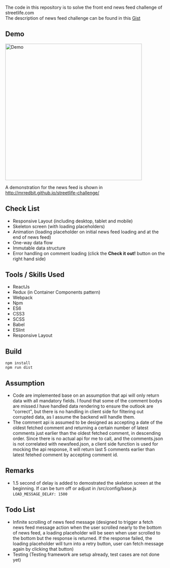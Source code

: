 The code in this repository is to solve the front end news feed challenge of streetlife.com  
The description of news feed challenge can be found in this [Gist](https://gist.github.com/jorgebastida/650bf8775ccd65bb2c3c)  

## Demo
<img src="https://github.com/mrredbit/streetlife-challenge/blob/master/src/website_demo.gif" alt="Demo" height="430px">

A demonstration for the news feed is shown in http://mrredbit.github.io/streetlife-challenge/

## Check List ##
* Responsive Layout (including desktop, tablet and mobile)
* Skeleton screen (with loading placeholders)
* Animation (loading placeholder on initial news feed loading and at the end of news feed)
* One-way data flow
* Immutable data structure
* Error handling on comment loading (click the **Check it out!** button on the right hand side)

## Tools / Skills Used ##
* ReactJs 
* Redux (in Container Components pattern)
* Webpack
* Npm
* ES6
* CSS3
* SCSS
* Babel
* ESlint
* Responsive Layout

## Build ##
```
npm install
npm run dist
```

## Assumption ##
* Code are implemented base on an assumption that api will only return data with all mandatory fields. I found that some of the comment bodys are missed.I have handled data rendering to ensure the outlook are "correct", but there is no handling in client side for filtering out corrupted data, as I assume the backend will handle them.
* The comment api is assumed to be designed as accepting a date of the oldest fetched comment and returning a certain number of latest comments just earlier than the oldest fetched comment, in descending order. Since there is no actual api for me to call, and the comments.json is not correlated with newsfeed.json, a client side function is used for mocking the api response, it will return last 5 comments earlier than latest fetehed comment by accepting comment id.

## Remarks ##
* 1.5 second of delay is added to demostrated the skeleton screen at the beginning. If can be turn off or adjust in /src/config/base.js  
`LOAD_MESSAGE_DELAY: 1500`

## Todo List ##
* Infinite scrolling of news feed message (designed to trigger a fetch news feed message action when the user scrolled nearly to the bottom of news feed, a loading placeholder will be seen when user scrolled to the bottom but the response is returned. If the response failed, the loading placeholder will turn into a retry button, user can fetch message again by clicking that button)
* Testing (Testing framework are setup already, test cases are not done yet)
